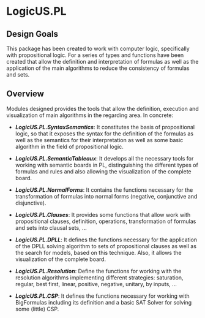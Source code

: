 # LogicUS.PL

## Design Goals

This package has been created to work with computer logic, specifically with propositional logic. For a series of types and functions have been created that allow the definition and interpretation of formulas as well as the application of the main algorithms to reduce the consistency of formulas and sets.

## Overview

Modules designed provides the tools that allow the definition, execution and visualization of main algorithms in the regarding area. In concrete:

- **_LogicUS.PL.SyntaxSemantics_**: It constitutes the basis of propositional logic, so that it exposes the syntax for the definition of the formulas as well as the semantics for their interpretation as well as some basic algorithm in the field of propositional logic.

- **_LogicUS.PL.SemanticTableaux_**: It develops all the necessary tools for working with semantic boards in PL, distinguishing the different types of formulas and rules and also allowing the visualization of the complete board.

- **_LogicUS.PL.NormalForms_**: It contains the functions necessary for the transformation of formulas into normal forms (negative, conjunctive and disjunctive).

- **_LogicUS.PL.Clauses_**: It provides some functions that allow work with propositional clauses, definition, operations, transformation of formulas and sets into clausal sets, ...

- **_LogicUS.PL.DPLL_**: It defines the functions necessary for the application of the DPLL solving algorithm to sets of propositional clauses as well as the search for models, based on this technique. Also, it allows the visualization of the complete board.

- **_LogicUS.PL.Resolution_**: Define the functions for working with the resolution algorithms implementing different strategies: saturation, regular, best first, linear, positive, negative, unitary, by inputs, ...

- **_LogicUS.PL.CSP_**: It defines the functions necessary for working with BigFormulas including its definition and a basic SAT Solver for solving some (little) CSP.

